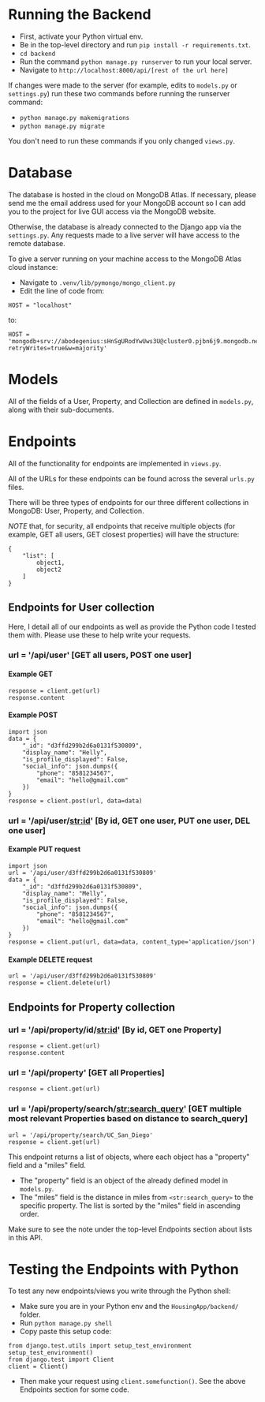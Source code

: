 # Running the Backend

- First, activate your Python virtual env.
- Be in the top-level directory and run ```pip install -r requirements.txt```.
- ```cd backend``` 
- Run the command ```python manage.py runserver``` to run your local server.
- Navigate to ```http://localhost:8000/api/[rest of the url here]```

If changes were made to the server (for example, edits to ```models.py``` or ```settings.py```)
run these two commands before running the runserver command:
- ```python manage.py makemigrations```
- ```python manage.py migrate```

You don't need to run these commands if you only changed ```views.py```.

# Database

The database is hosted in the cloud on MongoDB Atlas. If necessary, please send me the email address used for your
MongoDB account so I can add you to the project for live GUI access via the MongoDB website.

Otherwise, the database is already connected to the Django app via the ```settings.py```. Any requests made
to a live server will have access to the remote database.

To give a server running on your machine access to the MongoDB Atlas cloud instance:
- Navigate to ```.venv/lib/pymongo/mongo_client.py```
- Edit the line of code from:
```
HOST = "localhost"
```
to:
```
HOST = 'mongodb+srv://abodegenius:sHnSgURodYwUws3U@cluster0.pjbn6j9.mongodb.net/?retryWrites=true&w=majority'
```

# Models

All of the fields of a User, Property, and Collection are defined in ```models.py```, along with
their sub-documents.

# Endpoints

All of the functionality for endpoints are implemented in ```views.py```.

All of the URLs for these endpoints can be found across the several ```urls.py``` files.

There will be three types of endpoints for our three different collections in MongoDB: User, Property, and Collection.

*NOTE* that, for security, all endpoints that receive multiple objects 
(for example, GET all users, GET closest properties) will have the structure:
```
{
	"list": [
		object1,
		object2
	]
}
```

## Endpoints for User collection

Here, I detail all of our endpoints as well as provide the Python code I tested them with. 
Please use these to help write your requests.

### url = '/api/user' [GET all users, POST one user]

#### Example GET 
```
response = client.get(url)
response.content
```

#### Example POST 
```
import json
data = {
	"_id": "d3ffd299b2d6a0131f530809",
	"display_name": "Helly",
	"is_profile_displayed": False,
	"social_info": json.dumps({
		"phone": "8581234567",
		"email": "hello@gmail.com"
	})
}
response = client.post(url, data=data)
```

### url = '/api/user/<str:id>' [By id, GET one user, PUT one user, DEL one user]

#### Example PUT request 
```
import json
url = '/api/user/d3ffd299b2d6a0131f530809'
data = {
	"_id": "d3ffd299b2d6a0131f530809",
	"display_name": "Melly",
	"is_profile_displayed": False,
	"social_info": json.dumps({
		"phone": "8581234567",
		"email": "hello@gmail.com"
	})
}
response = client.put(url, data=data, content_type='application/json')
```

#### Example DELETE request 
```
url = '/api/user/d3ffd299b2d6a0131f530809'
response = client.delete(url)
```

## Endpoints for Property collection

### url = '/api/property/id/<str:id>' [By id, GET one Property]

```
response = client.get(url)
response.content
```

### url = '/api/property' [GET all Properties]

```
response = client.get(url)
```

### url = '/api/property/search/<str:search_query>' [GET multiple most relevant Properties based on distance to search_query]

```
url = '/api/property/search/UC_San_Diego'
response = client.get(url)
```

This endpoint returns a list of objects, where each object has a "property" field and a "miles" field.
- The "property" field is an object of the already defined model in ```models.py```.
- The "miles" field is the distance in miles from ```<str:search_query>``` to the specific property.
The list is sorted by the "miles" field in ascending order.

Make sure to see the note under the top-level Endpoints section about lists in this API.

# Testing the Endpoints with Python

To test any new endpoints/views you write through the Python shell:
- Make sure you are in your Python env and the ```HousingApp/backend/``` folder.
- Run ```python manage.py shell```
- Copy paste this setup code:
```
from django.test.utils import setup_test_environment
setup_test_environment()
from django.test import Client
client = Client()
```
- Then make your request using ```client.somefunction()```. See the above Endpoints section for some code.

